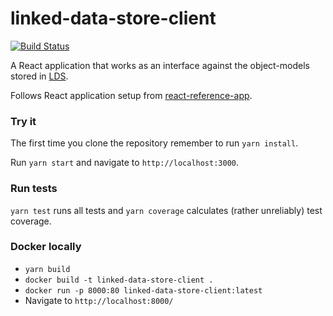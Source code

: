 # linked-data-store-client
[![Build Status](https://drone.prod-bip-ci.ssb.no/api/badges/statisticsnorway/linked-data-store-client/status.svg?ref=refs/heads/develop)](https://drone.prod-bip-ci.ssb.no/statisticsnorway/linked-data-store-client)

A React application that works as an interface against the object-models stored in 
[LDS](https://github.com/statisticsnorway/linked-data-store-documentation).

Follows React application setup from [react-reference-app](https://github.com/statisticsnorway/fe-react-reference-app).

### Try it
The first time you clone the repository remember to run `yarn install`.

Run `yarn start` and navigate to `http://localhost:3000`.

### Run tests
`yarn test` runs all tests and `yarn coverage` calculates (rather unreliably) test coverage.

### Docker locally
* `yarn build`
* `docker build -t linked-data-store-client .`
* `docker run -p 8000:80 linked-data-store-client:latest`
* Navigate to `http://localhost:8000/`
